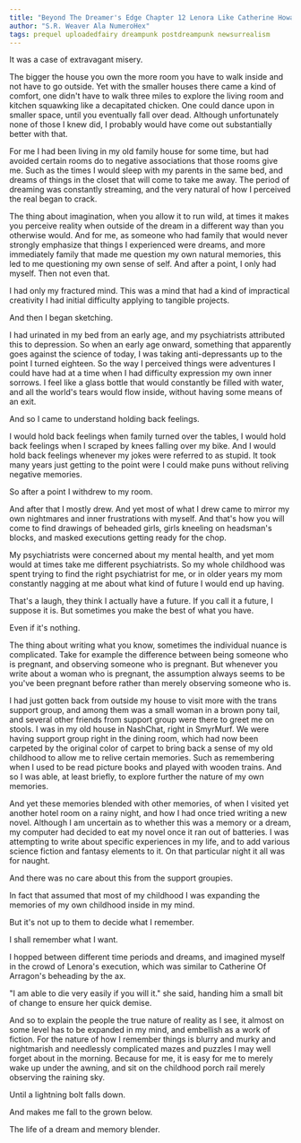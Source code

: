 ```yaml
---
title: "Beyond The Dreamer's Edge Chapter 12 Lenora Like Catherine Howard"
author: "S.R. Weaver Ala NumeroHex"
tags: prequel uploadedfairy dreampunk postdreampunk newsurrealism
---
```

It was a case of extravagant misery.

The bigger the house you own the more room you have to walk inside and not have to go outside. Yet with the smaller houses there came a kind of comfort, one didn't have to walk three miles to explore the living room and kitchen squawking like a decapitated chicken. One could dance upon in smaller space, until you eventually fall over dead. Although unfortunately none of those I knew did, I probably would have come out substantially better with that.

For me I had been living in my old family house for some time, but had avoided certain rooms do to negative associations that those rooms give me. Such as the times I would sleep with my parents in the same bed, and dreams of things in the closet that will come to take me away. The period of dreaming was constantly streaming, and the very natural of how I perceived the real began to crack.

The thing about imagination, when you allow it to run wild, at times it makes you perceive reality when outside of the dream in a different way than you otherwise would. And for me, as someone who had family that would never strongly emphasize that things I experienced were dreams, and more immediately family that made me question my own natural memories, this led to me questioning my own sense of self. And after a point, I only had myself. Then not even that.

I had only my fractured mind. This was a mind that had a kind of impractical creativity I had initial difficulty applying to tangible projects.

And then I began sketching.

I had urinated in my bed from an early age, and my psychiatrists attributed this to depression. So when an early age onward, something that apparently goes against the science of today, I was taking anti-depressants up to the point I turned eighteen. So the way I perceived things were adventures I could have had at a time when I had difficulty expression my own inner sorrows. I feel like a glass bottle that would constantly be filled with water, and all the world's tears would flow inside, without having some means of an exit.

And so I came to understand holding back feelings.

I would hold back feelings when family turned over the tables, I would hold back feelings when I scraped by knees falling over my bike. And I would hold back feelings whenever my jokes were referred to as stupid. It took many years just getting to the point were I could make puns without reliving negative memories.

So after a point I withdrew to my room.

And after that I mostly drew. And yet most of what I drew came to mirror my own nightmares and inner frustrations with myself. And that's how you will come to find drawings of beheaded girls, girls kneeling on headsman's blocks, and masked executions getting ready for the chop.

My psychiatrists were concerned about my mental health, and yet mom would at times take me different psychiatrists. So my whole childhood was spent trying to find the right psychiatrist for me, or in older years my mom constantly nagging at me about what kind of future I would end up having.

That's a laugh, they think I actually have a future. If you call it a future, I suppose it is. But sometimes you make the best of what you have.

Even if it's nothing.

The thing about writing what you know, sometimes the individual nuance is complicated. Take for example the difference between being someone who is pregnant, and observing someone who is pregnant. But whenever you write about a woman who is pregnant, the assumption always seems to be you've been pregnant before rather than merely observing someone who is.

I had just gotten back from outside my house to visit more with the trans support group, and among them was a small woman in a brown pony tail, and several other friends from support group were there to greet me on stools. I was in my old house in NashChat, right in SmyrMurf. We were having support group right in the dining room, which had now been carpeted by the original color of carpet to bring back a sense of my old childhood to allow me to relive certain memories. Such as remembering when I used to be read picture books and played with wooden trains. And so I was able, at least briefly, to explore further the nature of my own memories.

And yet these memories blended with other memories, of when I visited yet another hotel room on a rainy night, and how I had once tried writing a new novel. Although I am uncertain as to whether this was a memory or a dream, my computer had decided to eat my novel once it ran out of batteries. I was attempting to write about specific experiences in my life, and to add various science fiction and fantasy elements to it. On that particular night it all was for naught.

And there was no care about this from the support groupies.

In fact that assumed that most of my childhood I was expanding the memories of my own childhood inside in my mind.

But it's not up to them to decide what I remember.

I shall remember what I want.

I hopped between different time periods and dreams, and imagined myself in the crowd of Lenora's execution, which was similar to Catherine Of Arragon's beheading by the ax.

"I am able to die very easily if you will it." she said, handing him a small bit of change to ensure her quick demise.

And so to explain the people the true nature of reality as I see, it almost on some level has to be expanded in my mind, and embellish as a work of fiction. For the nature of how I remember things is blurry and murky and nightmarish and needlessly complicated mazes and puzzles I may well forget about in the morning. Because for me, it is easy for me to merely wake up under the awning, and sit on the childhood porch rail merely observing the raining sky.

Until a lightning bolt falls down.

And makes me fall to the grown below.

The life of a dream and memory blender.

